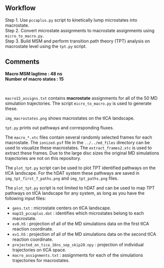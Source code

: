 ## Workflow

Step 1. Use `pccaplus.py` script to kinetically lump microstates into macrostate.
</br >
Step 2. Convert microstate assignments to macrostate assignments using `micro_to_macro.py`.
</br >
Step 3. Build MSM and perform transition path theory (TPT) analysis on macrostate level using the `tpt.py` script.

## Comments

**Macro MSM lagtime : 48 ns**
</br >
**Number of macro states : 15**

</br >

`macro15_assigns.txt` contains **macrostate** assignments for all of the 50 MD simulation trajectories. 
The script `micro_to_macro.py` is used to generate these.
</br>

`img_macrostates.png` shows macrostates on the tICA landscape.
</br>

`tpt.py` prints out pathways and corresponding fluxes.
</br>

The `macro_*.xtc` files contain several randomly selected frames for each macrostate. The `ionized.psf` file in the `../../md_files` directory can be used to visualize these macrostates. 
The `extract_frames2.xtc` is used to extract these frames. 
Due to the large disc sizes the original MD simulations trajectories are not on this repository. 
</br>

The `plot_tpt.py` script can be used to plot TPT identified pathways on the tICA landscape. 
For the hDAT system these pathways are saved in `img_tpt_first_7_paths.png` and `img_tpt_paths.png` files.
</br>

The `plot_tpt.py` script is not limited to hDAT and can be used to map TPT pathways on tICA landscape for any system, as long as you have the following input files:
   * `gens.txt` : microstate centers on tICA landscape.
   * `map15_pccaplus.dat` : identifies which microstates belong to each macrostate.
   * `ev0.h5` : projection of all of the MD simulations data on the first tICA reaction coordinate.
   * `ev1.h5` : projection of all of the MD simulations data on the second tICA reaction coordinate.
   * `projected_on_tica_16ns_sep_skip20.npy` : projection of individual trajectories on tICA space.
   * `macro_assignments.txt` : assignments for each of the simulations trajectories for macrostates. 


